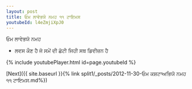 ```yaml
---
layout: post
title: ਓਮ ਲਾਵੇਭਯੋ ਨਮਹ ੧੧ ਟਾਇਮਸ
youtubeId: l4eZmjiXpJ0
---
```

 
 
 ਓਮ ਲਾਵੇਭਯੋ ਨਮਹ  
 
 -  ਲਵਸ ਕੌਣ ਹੈ ਜੋ ਸਮੇਂ ਦੀ ਛੋਟੀ ਜਿਹੀ ਸਬ ਡਿਵੀਜ਼ਨ ਹੈ 
 
  
 
  
 
 
 
 
 
 


{% include youtubePlayer.html id=page.youtubeId %}
 
[Next]({{ site.baseurl }}{% link  split1/_posts/2012-11-30-ਓਮ ਕਸ਼ਟਾਅਭਿਯੋ ਨਮਹ ੧੧ ਟਾਇਮਸ.md%})
 
